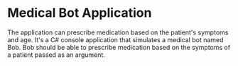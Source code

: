 # Medical Bot Application

The application can prescribe medication based on the patient's symptoms and age.
It's a C# console application that simulates a medical bot named Bob. Bob should be able to prescribe medication based on the symptoms of a patient passed as an argument.
